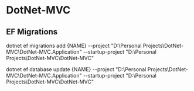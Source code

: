 # DotNet-MVC


## EF Migrations

 dotnet ef migrations add {NAME} --project "D:\Personal Projects\DotNet-MVC\DotNet-MVC.Application" --startup-project "D:\Personal Projects\DotNet-MVC\DotNet-MVC"


 dotnet ef database update {NAME} --project "D:\Personal Projects\DotNet-MVC\DotNet-MVC.Application" --startup-project "D:\Personal Projects\DotNet-MVC\DotNet-MVC"

